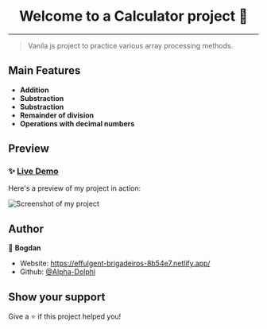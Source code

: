 <h1 align="center">Welcome to a Calculator project 👋</h1>

---

> Vanila js project to practice various array processing methods.


## Main Features

- **Addition**
- **Substraction**
- **Substraction**
- **Remainder  of division**
- **Operations with decimal numbers**

## Preview

### ✨ [Live Demo](https://alpha-dolphi.github.io/Calculator/)

Here's a preview of my project in action:

![Screenshot of my project](https://user-images.githubusercontent.com/104200337/236616747-f6daeec7-18bd-4c40-a5ba-97ad69790d9e.png)

## Author

👤 **Bogdan**

* Website: https://effulgent-brigadeiros-8b54e7.netlify.app/
* Github: [@Alpha-Dolphi](https://github.com/Alpha-Dolphi)

## Show your support

Give a ⭐️ if this project helped you!
